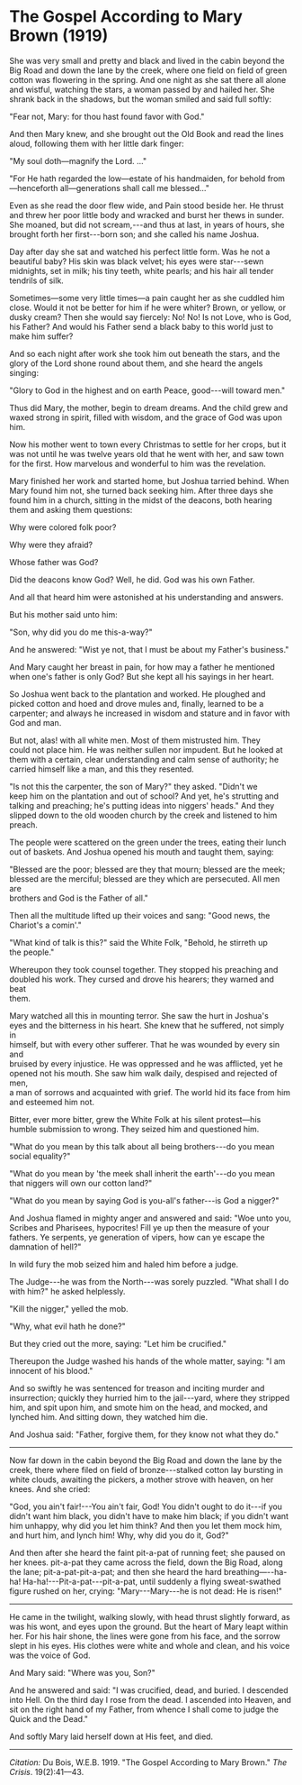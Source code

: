 <!------
title:   The Gospel According to Mary Brown
author:  Du Bois, W.E.B.
journal: The Crisis
year:    1919
volume:  19
issue:   2
pages:   41---43
------>
# The Gospel According to Mary Brown (1919)

She was very small and pretty and black and lived in the cabin beyond the Big Road and down the lane by the creek, where one field on field of green cotton was flowering in the spring. And one night as she sat there all alone and wistful, watching the stars, a woman passed by and hailed her. She shrank back in the shadows, but the woman smiled and said full softly:

"Fear not, Mary: for thou hast found favor with God."

And then Mary knew, and she brought out the Old Book and read the lines aloud, following them with her little dark finger:

"My soul doth—magnify the Lord. ..."

"For He hath regarded the low—estate of his handmaiden, for behold from—henceforth all—generations shall call me blessed..."

Even as she read the door flew wide, and Pain stood beside her. He thrust and threw her poor little body and wracked and burst her thews in sunder. She moaned, but did not scream,---and thus at last, in years of hours, she brought forth her first---born son; and she called his name Joshua.

Day after day she sat and watched his perfect little form. Was he not a beautiful baby? His skin was black velvet; his eyes were star---sewn midnights, set in milk; his tiny teeth, white pearls; and his hair all tender tendrils of silk.

Sometimes—some very little times—a pain caught her as she cuddled him close. Would it not be better for him if he were whiter? Brown, or yellow, or dusky cream? Then she would say fiercely: No! No! Is not Love, who is God, his Father? And would his Father send a black baby to this world just to make him suffer?

And so each night after work she took him out beneath the stars, and the glory of the Lord shone round about them, and she heard the angels singing:

"Glory to God in the highest and on earth Peace, good---will toward men."

Thus did Mary, the mother, begin to dream dreams. And the child grew and waxed strong in spirit, filled with wisdom, and the grace of God was upon him.

Now his mother went to town every Christmas to settle for her crops, but it was not until he was twelve years old that he went with her, and saw town for the first. How marvelous and wonderful to him was the revelation.

Mary finished her work and started home, but Joshua tarried behind.
When Mary found him not, she turned back seeking him. After three days she found him in a church, sitting in the midst of the deacons, both hearing them and asking them questions:

Why were colored folk poor?  

Why were they afraid?  

Whose father was God?  

Did the deacons know God? Well, he did. God was his own Father.  

And all that heard him were astonished at his understanding and answers.  

But his mother said unto him:  

"Son, why did you do me this-a-way?"  

And he answered: "Wist ye not, that I must be about my Father's business."

And Mary caught her breast in pain, for how may a father he mentioned  
when one's father is only God? But she kept all his sayings in her heart.

So Joshua went back to the plantation and worked. He ploughed and  
picked cotton and hoed and drove mules and, finally, learned to be a carpenter; and always he increased in wisdom and stature and in favor with God and man.

But not, alas! with all white men. Most of them mistrusted him. They  
could not place him. He was neither sullen nor impudent. But he looked at  
them with a certain, clear understanding and calm sense of authority; he carried himself like a man, and this they resented.

"Is not this the carpenter, the son of Mary?" they asked. "Didn't we  
keep him on the plantation and out of school? And yet, he's strutting and  
talking and preaching; he's putting ideas into niggers' heads." And they  
slipped down to the old wooden church by the creek and listened to him  
preach.

The people were scattered on the green under the trees, eating their lunch  
out of baskets. And Joshua opened his mouth and taught them, saying:  

"Blessed are the poor; blessed are they that mourn; blessed are the meek;  
blessed are the merciful; blessed are they which are persecuted. All men are  
brothers and God is the Father of all."

Then all the multitude lifted up their voices and sang: "Good news, the  
Chariot's a comin'."

"What kind of talk is this?" said the White Folk, "Behold, he stirreth up  
the people."

Whereupon they took counsel together. They stopped his preaching and  
doubled his work. They cursed and drove his hearers; they warned and beat  
them.

Mary watched all this in mounting terror. She saw the hurt in Joshua's  
eyes and the bitterness in his heart. She knew that he suffered, not simply in  
himself, but with every other sufferer. That he was wounded by every sin and  
bruised by every injustice. He was oppressed and he was afflicted, yet he  
opened not his mouth. She saw him walk daily, despised and rejected of men,  
a man of sorrows and acquainted with grief. The world hid its face from him  
and esteemed him not.

Bitter, ever more bitter, grew the White Folk at his silent protest—his  
humble submission to wrong. They seized him and questioned him.  

"What do you mean by this talk about all being brothers---do you mean  
social equality?"  

"What do you mean by 'the meek shall inherit the earth'---do you mean  
that niggers will own our cotton land?"  

"What do you mean by saying God is you-all's father---is God a nigger?"

And Joshua flamed in mighty anger and answered and said: "Woe unto you, Scribes and Pharisees, hypocrites! Fill ye up then the measure of your fathers. Ye serpents, ye generation of vipers, how can ye escape the damnation of hell?"

In wild fury the mob seized him and haled him before a judge. 

The Judge---he was from the North---was sorely puzzled. "What shall I do with him?" he asked helplessly.

"Kill the nigger," yelled the mob.

"Why, what evil hath he done?"

But they cried out the more, saying: "Let him be crucified."

Thereupon the Judge washed his hands of the whole matter, saying: "I am innocent of his blood."

And so swiftly he was sentenced for treason and inciting murder and insurrection; quickly they hurried him to the jail---yard, where they stripped him, and spit upon him, and smote him on the head, and mocked, and lynched him. And sitting down, they watched him die.

And Joshua said: "Father, forgive them, for they know not what they do."

______________

Now far down in the cabin beyond the Big Road and down the lane by the creek, there where filed on field of bronze---stalked cotton lay bursting in white clouds, awaiting the pickers, a mother strove with heaven, on her knees. And she cried:

"God, you ain't fair!---You ain't fair, God! You didn't ought to do it---if you didn't want him black, you didn't have to make him black; if you didn't want him unhappy, why did you let him think? And then you let them mock him, and hurt him, and lynch him! Why, why did you do it, God?"

And then after she heard the faint pit-a-pat of running feet; she paused on her knees. pit-a-pat they came across the field, down the Big Road, along the lane; pit-a-pat-pit-a-pat; and then she heard the hard breathing—--ha-ha! Ha-ha!---Pit-a-pat---pit-a-pat, until suddenly a flying sweat-swathed figure rushed on her, crying: "Mary---Mary---he is not dead: He is risen!"

______________

He came in the twilight, walking slowly, with head thrust slightly forward, as was his wont, and eyes upon the ground. But the heart of Mary leapt within her. For his hair shone, the lines were gone from his face, and the sorrow slept in his eyes. His clothes were white and whole and clean, and his voice was the voice of God.

And Mary said: "Where was you, Son?"

And he answered and said: "I was crucified, dead, and buried. I descended into Hell. On the third day I rose from the dead. I ascended into Heaven, and sit on the right hand of my Father, from whence I shall come to judge the Quick and the Dead."

And softly Mary laid herself down at His feet, and died.

______________
*Citation:* Du Bois, W.E.B. 1919. "The Gospel According to Mary Brown." *The Crisis*. 19(2):41&ndash;&ndash;43.